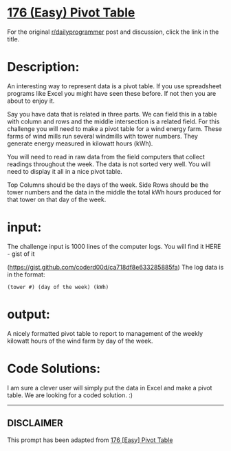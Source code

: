 # [176 (Easy) Pivot Table](https://www.reddit.com/r/dailyprogrammer/comments/2eajf7/8222014_challenge_176_easy_pivot_table/)

For the original [r/dailyprogrammer](https://www.reddit.com/r/dailyprogrammer/) post and discussion, click the link in the title.

# Description:
An interesting way to represent data is a pivot table. If you use spreadsheet programs like Excel you might have seen these before. If not then you are about to enjoy it.

Say you have data that is related in three parts. We can field this in a table with column and rows and the middle intersection is a related field. For this challenge you will need to make a pivot table for a wind energy farm. These farms of wind mills run several windmills with tower numbers. They generate energy measured in kilowatt hours (kWh).

You will need to read in raw data from the field computers that collect readings throughout the week. The data is not sorted very well. You will need to display it all in a nice pivot table.

Top Columns should be the days of the week.
Side Rows should be the tower numbers and the data in the middle the total kWh hours produced for that tower on that day of the week.

# input:
The challenge input is 1000 lines of the computer logs. You will find it HERE - gist of it

(https://gist.github.com/coderd00d/ca718df8e633285885fa)
The log data is in the format:


```
(tower #) (day of the week) (kWh)
```
# output:
A nicely formatted pivot table to report to management of the weekly kilowatt hours of the wind farm by day of the week.

# Code Solutions:
I am sure a clever user will simply put the data in Excel and make a pivot table. We are looking for a coded solution. :)


----
## **DISCLAIMER**
This prompt has been adapted from [176 [Easy] Pivot Table](https://www.reddit.com/r/dailyprogrammer/comments/2eajf7/8222014_challenge_176_easy_pivot_table/
)
